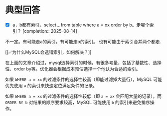 # 典型回答

- [x] a，b都有索引，select _ from table where a = xx order by b。走哪个索引？  [completion:: 2025-08-14]

不一定。有可能走a的索引，有可能走b的索引。
也有可能由于索引合并两个都走.



[[✅为什么MySQL会选错索引，如何解决？]]



在上面的文章介绍过，mysql选择索引的时候，有很多考量，包括了基数性、选择性、order by等。优化器会根据成本预估选择一个他认为合适的索引。



如果 `WHERE a = xx` 的过滤条件的选择性较高（即能过滤掉大量行），MySQL 可能优先使用 `a` 的索引来快速定位满足条件的记录。  



如果 `WHERE a = xx` 的过滤条件的选择性较低（即 `a = xx` 会匹配大量的记录），而 `ORDER BY b` 对结果的顺序要求较高，MySQL 可能使用 `b` 的索引来避免排序操作。  

